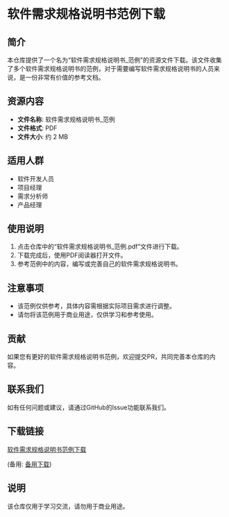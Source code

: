 # 软件需求规格说明书范例下载

## 简介

本仓库提供了一个名为“软件需求规格说明书_范例”的资源文件下载。该文件收集了多个软件需求规格说明书的范例，对于需要编写软件需求规格说明书的人员来说，是一份非常有价值的参考文档。

## 资源内容

- **文件名称**: 软件需求规格说明书_范例
- **文件格式**: PDF
- **文件大小**: 约 2 MB

## 适用人群

- 软件开发人员
- 项目经理
- 需求分析师
- 产品经理

## 使用说明

1. 点击仓库中的“软件需求规格说明书_范例.pdf”文件进行下载。
2. 下载完成后，使用PDF阅读器打开文件。
3. 参考范例中的内容，编写或完善自己的软件需求规格说明书。

## 注意事项

- 该范例仅供参考，具体内容需根据实际项目需求进行调整。
- 请勿将该范例用于商业用途，仅供学习和参考使用。

## 贡献

如果您有更好的软件需求规格说明书范例，欢迎提交PR，共同完善本仓库的内容。

## 联系我们

如有任何问题或建议，请通过GitHub的Issue功能联系我们。

## 下载链接
[软件需求规格说明书范例下载](https://pan.quark.cn/s/b870c636e1f2) 

(备用: [备用下载](https://pan.baidu.com/s/1qQ90762mW_L55D2mV8XCfA?pwd=1234))

## 说明

该仓库仅用于学习交流，请勿用于商业用途。
